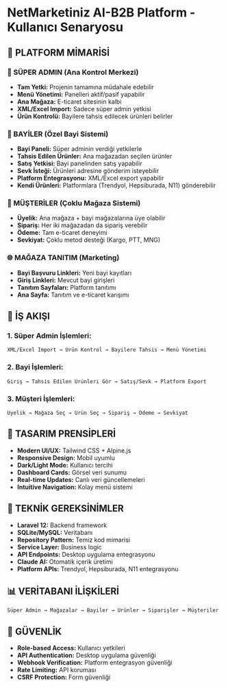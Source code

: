 # NetMarketiniz AI-B2B Platform - Kullanıcı Senaryosu

## 🎯 **PLATFORM MİMARİSİ**

### **👑 SÜPER ADMIN (Ana Kontrol Merkezi)**
- **Tam Yetki:** Projenin tamamına müdahale edebilir
- **Menü Yönetimi:** Panelleri aktif/pasif yapabilir
- **Ana Mağaza:** E-ticaret sitesinin kalbi
- **XML/Excel Import:** Sadece süper admin yetkisi
- **Ürün Kontrolü:** Bayilere tahsis edilecek ürünleri belirler

### **🤖 BAYİLER (Özel Bayi Sistemi)**
- **Bayi Paneli:** Süper adminin verdiği yetkilerle
- **Tahsis Edilen Ürünler:** Ana mağazadan seçilen ürünler
- **Satış Yetkisi:** Bayi panelinden satış yapabilir
- **Sevk İsteği:** Ürünleri adresine gönderim isteyebilir
- **Platform Entegrasyonu:** XML/Excel export yapabilir
- **Kendi Ürünleri:** Platformlara (Trendyol, Hepsiburada, N11) gönderebilir

### **👥 MÜŞTERİLER (Çoklu Mağaza Sistemi)**
- **Üyelik:** Ana mağaza + bayi mağazalarına üye olabilir
- **Sipariş:** Her iki mağazadan da sipariş verebilir
- **Ödeme:** Tam e-ticaret deneyimi
- **Sevkiyat:** Çoklu metod desteği (Kargo, PTT, MNG)

### **🌐 MAĞAZA TANITIM (Marketing)**
- **Bayi Başvuru Linkleri:** Yeni bayi kayıtları
- **Giriş Linkleri:** Mevcut bayi girişleri
- **Tanıtım Sayfaları:** Platform tanıtımı
- **Ana Sayfa:** Tanıtım ve e-ticaret karışımı

## 🔄 **İŞ AKIŞI**

### **1. Süper Admin İşlemleri:**
```
XML/Excel Import → Ürün Kontrol → Bayilere Tahsis → Menü Yönetimi
```

### **2. Bayi İşlemleri:**
```
Giriş → Tahsis Edilen Ürünleri Gör → Satış/Sevk → Platform Export
```

### **3. Müşteri İşlemleri:**
```
Üyelik → Mağaza Seç → Ürün Seç → Sipariş → Ödeme → Sevkiyat
```

## 🎨 **TASARIM PRENSİPLERİ**

- **Modern UI/UX:** Tailwind CSS + Alpine.js
- **Responsive Design:** Mobil uyumlu
- **Dark/Light Mode:** Kullanıcı tercihi
- **Dashboard Cards:** Görsel veri sunumu
- **Real-time Updates:** Canlı veri güncellemeleri
- **Intuitive Navigation:** Kolay menü sistemi

## 🚀 **TEKNİK GEREKSİNİMLER**

- **Laravel 12:** Backend framework
- **SQLite/MySQL:** Veritabanı
- **Repository Pattern:** Temiz kod mimarisi
- **Service Layer:** Business logic
- **API Endpoints:** Desktop uygulama entegrasyonu
- **Claude AI:** Otomatik içerik üretimi
- **Platform APIs:** Trendyol, Hepsiburada, N11 entegrasyonu

## 📊 **VERİTABANI İLİŞKİLERİ**

```
Süper Admin → Mağazalar → Bayiler → Ürünler → Siparişler → Müşteriler
```

## 🔐 **GÜVENLİK**

- **Role-based Access:** Kullanıcı yetkileri
- **API Authentication:** Desktop uygulama güvenliği
- **Webhook Verification:** Platform entegrasyon güvenliği
- **Rate Limiting:** API koruması
- **CSRF Protection:** Form güvenliği


